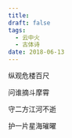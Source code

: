 ```yaml
---
title: 
draft: false
tags:
  - 云中火
  - 古体诗
date: 2018-06-13
---
```

纵观危楼百尺

问谁摘斗摩霄

守二方江河不逝

护一片星海璀曜